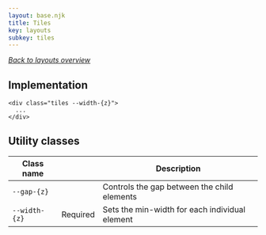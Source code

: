 ```yaml
---
layout: base.njk
title: Tiles
key: layouts
subkey: tiles
---
```


[_Back to layouts overview_](/layouts)

## Implementation

```
<div class="tiles --width-{z}">
  ...
</div>
```

## Utility classes

<div>
  <table>
    <thead>
      <tr><th>Class name</th><th></th><th>Description</th></tr>
    </thead>
    <tbody>
      <tr><td><code>--gap-{z}</code></td><td></td><td>Controls the gap between the child elements</td></tr>
      <tr><td><code>--width-{z}</code></td><td>Required</td><td>Sets the min-width for each individual element</td></tr>
    </tbody>
  </table>
</div>
